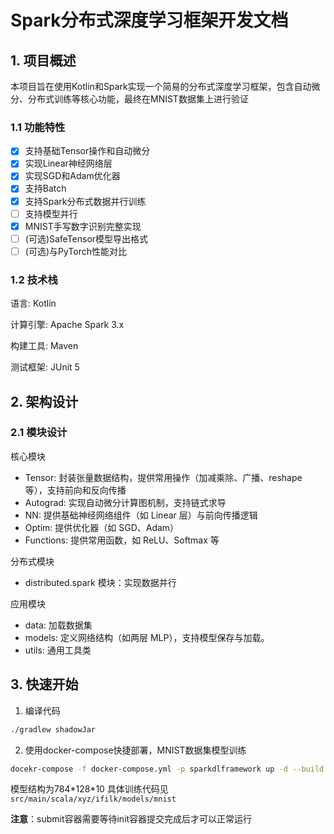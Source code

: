 # Spark分布式深度学习框架开发文档

## 1. 项目概述

本项目旨在使用Kotlin和Spark实现一个简易的分布式深度学习框架，包含自动微分、分布式训练等核心功能，最终在MNIST数据集上进行验证

### 1.1 功能特性

- [x] 支持基础Tensor操作和自动微分
- [x] 实现Linear神经网络层
- [x] 实现SGD和Adam优化器
- [x] 支持Batch
- [x] 支持Spark分布式数据并行训练
- [ ] 支持模型并行
- [x] MNIST手写数字识别完整实现
- [ ] (可选)SafeTensor模型导出格式
- [ ] (可选)与PyTorch性能对比

### 1.2 技术栈

语言: Kotlin

计算引擎: Apache Spark 3.x

构建工具: Maven

测试框架: JUnit 5

## 2. 架构设计

### 2.1 模块设计

核心模块

- Tensor: 封装张量数据结构，提供常用操作（加减乘除、广播、reshape 等），支持前向和反向传播
- Autograd: 实现自动微分计算图机制，支持链式求导
- NN: 提供基础神经网络组件（如 Linear 层）与前向传播逻辑
- Optim: 提供优化器（如 SGD、Adam）
- Functions:  提供常用函数，如 ReLU、Softmax 等

分布式模块

- distributed.spark 模块：实现数据并行

应用模块

- data: 加载数据集
- models: 定义网络结构（如两层 MLP），支持模型保存与加载。
- utils: 通用工具类

## 3. 快速开始
1. 编译代码
```bash
./gradlew shadowJar
```

2. 使用docker-compose快捷部署，MNIST数据集模型训练
```bash
docekr-compose -f docker-compose.yml -p sparkdlframework up -d --build
```
模型结构为784\*128\*10
具体训练代码见`src/main/scala/xyz/ifilk/models/mnist`

**注意**：submit容器需要等待init容器提交完成后才可以正常运行
